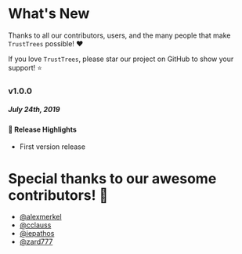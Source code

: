 # What's New

Thanks to all our contributors, users, and the many people that make `TrustTrees` possible! :heart:

If you love `TrustTrees`, please star our project on GitHub to show your support! :star:

<!--
# A.B.C
##### MMM DD(th|rd), YYYY

#### :newspaper: News
#### :mega: Release Highlights
#### :boom: Breaking Changes
#### :tada: New Features
#### :sparkles: Usability
#### :mortar_board: Walkthrough / Help
#### :performing_arts: Performance
#### :telescope: Accuracy
#### :bug: Bugfixes
#### :snake: Miscellaneous
#### :art: Display Changes

[#xxxx]: https://github.com/mandatoryprogrammer/TrustTrees/pull/xxxx
[@xxxx]: https://github.com/xxxx
-->

### v1.0.0
##### July 24th, 2019

#### :mega: Release Highlights

- First version release



# Special thanks to our awesome contributors! :clap:

- [@alexmerkel]
- [@cclauss]
- [@iepathos]
- [@zard777]

[@alexmerkel]: https://github.com/alexmerkel
[@cclauss]: https://github.com/cclauss
[@iepathos]: https://github.com/iepathos
[@zard777]: https://github.com/zard777
